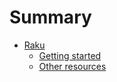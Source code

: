 # Summary

- [Raku](./index.md)
  - [Getting started](./getting-started.md)
  - [Other resources](./other-resources.md)

